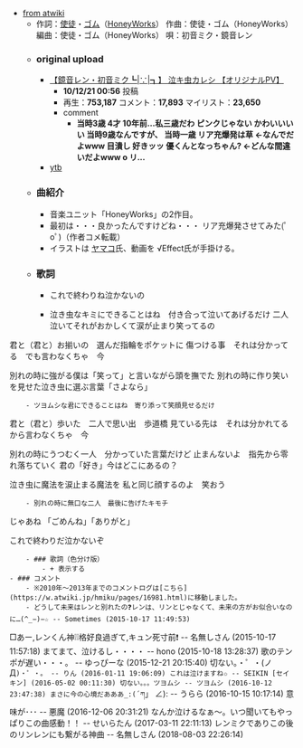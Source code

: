 - [from atwiki](https://w.atwiki.jp/hmiku/pages/13601.html)
    - 作詞：[使徒](https://w.atwiki.jp/hmiku/pages/19821.html)・[ゴム](https://w.atwiki.jp/hmiku/pages/6100.html)（[HoneyWorks](https://w.atwiki.jp/hmiku/pages/27720.html)）
作曲：使徒・ゴム（HoneyWorks）
編曲：使徒・ゴム（HoneyWorks）
唄：初音ミク・鏡音レン
    - ### original upload
        - [【鏡音レン・初音ミク┗|∵|┓】 泣キ虫カレシ 【オリジナルPV】](https://www.nicovideo.jp/watch/sm13081249)
            - **10/12/21 00:56** 投稿
            - 再生：**753,187** コメント：**17,893** マイリスト：**23,650**
            - comment
                - **当時3歳 4才 10年前…私三歳だわ ピンクじゃない かわいいいい 当時9歳なんですが、 当時一歳 リア充爆発は草 ←なんでだよwww 目潰し 好きッッ 優くんとなっちゃん? ←どんな間違いだよwww o リ...**
        - [ytb](https://www.youtube.com/watch?v=EFUSO17h5oE)
    - ### 曲紹介
        - 音楽ユニット「HoneyWorks」の2作目。
        - 最初は・・・良かったんですけどね・・・ リア充爆発させてみた(ﾟoﾟ)（作者コメ転載）
        - イラストは [ヤマコ](https://w.atwiki.jp/hmiku/pages/21423.html)氏、動画を √Effect氏が手掛ける。
    - ### 歌詞
        - これで終わりね泣かないの


        - 泣き虫なキミにできることはね　付き合って泣いてあげるだけ
二人泣いてそれがおかしくて涙が止まり笑ってるの

君と（君と）お揃いの　選んだ指輪をポケットに
傷つける事　それは分かってる　でも言わなくちゃ　今

別れの時に強がる僕は「笑って」と言いながら頭を撫でた
別れの時に作り笑いを見せた泣き虫に選ぶ言葉「さよなら」


        - ツヨムシな君にできることはね　寄り添って笑顔見せるだけ

君と（君と）歩いた　二人で思い出　歩道橋
見ている先は　それは分かれてるから言わなくちゃ　今

別れの時にうつむく一人　分かっていた言葉だけど
止まんないよ　指先から零れ落ちていく
君の「好き」今はどこにあるの？

泣き虫に魔法を涙止まる魔法を
私と同じ顔するのよ　笑おう


        - 別れの時に無口な二人　最後に告げたキモチ
じゃあね
「ごめんね」「ありがと」

これで終わりだ泣かないぞ


        - ### 歌詞（色分け版）
            - + 表示する
    - ### コメント
        - ※2010年～2013年までのコメントログは[こちら](https://w.atwiki.jp/hmiku/pages/16981.html)に移動しました。
        - どうして未来はレンと別れたの❓レンは、リンとじゃなくて、未来の方がお似合いなのに…(^_−)−☆ -- Sometimes (2015-10-17 11:49:53)
□あー,レンくん神❕❕格好良過ぎて,キュン死寸前❗️ -- 名無しさん (2015-10-17 11:57:18)
まてまて、泣けるし・・・・ -- hono (2015-10-18 13:28:37)
歌のテンポが遅い・・・。 -- ゆっぴーな (2015-12-21 20:15:40)
切ない。・゜・(ノД`)・゜・。 -- りん (2016-01-11 19:06:09)
これは泣けますね✩ -- SEIKIN [セイキン] (2016-05-02 00:11:30)
切ない。。。ツヨムシ -- ツヨムシ (2016-10-12 23:47:38)
まさに今の心境だあああ_:(´ཀ`」 ∠): -- うらら (2016-10-15 10:17:14)
意味が･･･ -- 悪魔 (2016-12-06 20:31:21)
なんか泣けるなぁ～。いつ聞いてもやっぱりこの曲感動！！ -- せいらたん (2017-03-11 22:11:13)
レンミクでありこの後のリンレンにも繋がる神曲 -- 名無しさん (2018-08-03 22:26:14)
